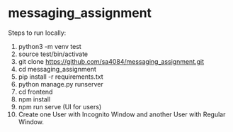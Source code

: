 # messaging_assignment

Steps to run locally:
1. python3 -m venv test
2. source test/bin/activate  
3. git clone https://github.com/sa4084/messaging_assignment.git
4. cd messaging_assignment
5. pip install -r requirements.txt
6. python manage.py runserver
7. cd frontend
8. npm install
9. npm run serve (UI for users)
10. Create one User with Incognito Window and another User with Regular Window. 
